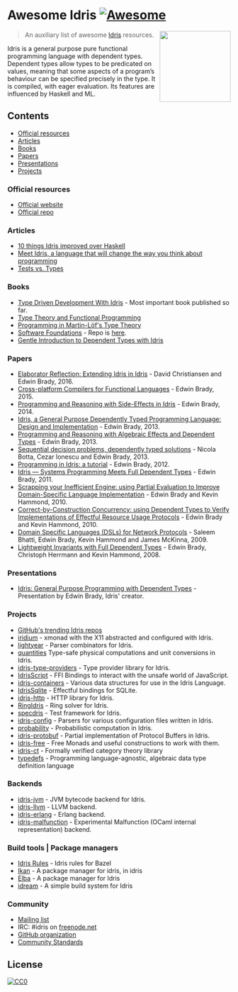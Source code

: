 # Awesome Idris [![Awesome](https://cdn.rawgit.com/sindresorhus/awesome/d7305f38d29fed78fa85652e3a63e154dd8e8829/media/badge.svg)](https://github.com/sindresorhus/awesome)

[<img src="https://www.idris-lang.org/logo/logo.png" align="right" width="160">](https://www.idris-lang.org/)

> An auxiliary list of awesome [Idris](https://www.idris-lang.org/) resources.

Idris is a general purpose pure functional programming language with dependent types. Dependent types allow types to be predicated on values, meaning that some aspects of a program’s behaviour can be specified precisely in the type. It is compiled, with eager evaluation. Its features are influenced by Haskell and ML.

## Contents

- [Official resources](#official-resources)
- [Articles](#articles)
- [Books](#books)
- [Papers](#papers)
- [Presentations](#presentations)
- [Projects](#projects)

### Official resources

- [Official website](https://www.idris-lang.org/)
- [Official repo](https://github.com/idris-lang/Idris-dev)

### Articles

- [10 things Idris improved over Haskell](https://deque.blog/2017/06/14/10-things-idris-improved-over-haskell/)
- [Meet Idris, a language that will change the way you think about programming](https://crufter.com/idris-a-language-that-will-change-the-way-you-think-about-programming)
- [Tests vs. Types](http://kevinmahoney.co.uk/articles/tests-vs-types/)

### Books

- [Type Driven Development With Idris](https://www.manning.com/books/type-driven-development-with-idris) - Most important book published so far.
- [Type Theory and Functional Programming](https://www.cs.kent.ac.uk/people/staff/sjt/TTFP/)
- [Programming in Martin-Löf's Type Theory](http://www.cse.chalmers.se/research/group/logic/book/book.pdf)
- [Software Foundations](https://idris-hackers.github.io/software-foundations/pdf/sf-idris-2018.pdf) - Repo is [here](https://github.com/idris-hackers/software-foundations).
- [Gentle Introduction to Dependent Types with Idris](https://leanpub.com/gidti)

### Papers

- [Elaborator Reflection: Extending Idris in Idris](https://eb.host.cs.st-andrews.ac.uk/drafts/elab-reflection.pdf) - David Christiansen and Edwin Brady, 2016.
- [Cross-platform Compilers for Functional Languages](https://eb.host.cs.st-andrews.ac.uk/drafts/compile-idris.pdf) - Edwin Brady, 2015.
- [Programming and Reasoning with Side-Effects in Idris](https://eb.host.cs.st-andrews.ac.uk/drafts/eff-tutorial.pdf) - Edwin Brady, 2014.
- [Idris, a General Purpose Dependently Typed Programming Language: Design and Implementation](https://pdfs.semanticscholar.org/1407/220ca09070233dca256433430d29e5321dc2.pdf) - Edwin Brady, 2013.
- [Programming and Reasoning with Algebraic Effects and Dependent Types](https://eb.host.cs.st-andrews.ac.uk/drafts/effects.pdf) - Edwin Brady, 2013.
- [Sequential decision problems, dependently typed solutions](http://eb.host.cs.st-andrews.ac.uk/writings/plmms13.pdf) - Nicola Botta, Cezar Ionescu and Edwin Brady, 2013.
- [Programming in Idris: a tutorial](http://eb.host.cs.st-andrews.ac.uk/writings/idris-tutorial.pdf) - Edwin Brady, 2012.
- [Idris — Systems Programming Meets Full Dependent Types](https://eb.host.cs.st-andrews.ac.uk/writings/plpv11.pdf) - Edwin Brady, 2011.
- [Scrapping your Inefficient Engine: using Partial Evaluation to Improve Domain-Specific Language Implementation](http://eb.host.cs.st-andrews.ac.uk/writings/icfp10.pdf) - Edwin Brady and Kevin Hammond, 2010.
- [Correct-by-Construction Concurrency: using Dependent Types to Verify Implementations of Effectful Resource Usage Protocols](http://eb.host.cs.st-andrews.ac.uk/writings/fi-cbc.pdf) - Edwin Brady and Kevin Hammond, 2010.
- [Domain Specific Languages (DSLs) for Network Protocols](http://eb.host.cs.st-andrews.ac.uk/drafts/ngna2009-dsl.pdf) - Saleem Bhatti, Edwin Brady, Kevin Hammond and James McKinna, 2009.
- [Lightweight Invariants with Full Dependent Types](http://eb.host.cs.st-andrews.ac.uk/drafts/tfp08.pdf) - Edwin Brady, Christoph Herrmann and Kevin Hammond, 2008.

### Presentations

- [Idris: General Purpose Programming with Dependent Types](https://www.youtube.com/watch?v=vkIlW797JN8) - Presentation by Edwin Brady, Idris' creator.

### Projects

- [GitHub's trending Idris repos](https://github.com/trending/idris)
- [iridium](https://github.com/puffnfresh/iridium) - xmonad with the X11 abstracted and configured with Idris.
- [lightyear](https://github.com/ziman/lightyear) - Parser combinators for Idris.
- [quantities](https://github.com/timjb/quantities) Type-safe physical computations and unit conversions in Idris.
- [idris-type-providers](https://github.com/david-christiansen/idris-type-providers) - Type provider library for Idris.
- [IdrisScript](https://github.com/idris-hackers/IdrisScript) - FFI Bindings to interact with the unsafe world of JavaScript.
- [idris-containers](https://github.com/jfdm/idris-containers) - Various data structures for use in the Idris Language.
- [IdrisSqlite](https://github.com/david-christiansen/IdrisSqlite) - Effectful bindings for SQLite.
- [idris-http](https://github.com/uwap/idris-http) - HTTP library for Idris.
- [RingIdris](https://github.com/FranckS/RingIdris) - Ring solver for Idris.
- [specdris](https://github.com/pheymann/specdris) - Test framework for Idris.
- [idris-config](https://github.com/jfdm/idris-config) - Parsers for various configuration files written in Idris.
- [probability](https://github.com/BlackBrane/probability) - Probabilistic computation in Idris.
- [idris-protobuf](https://github.com/google/idris-protobuf) - Partial implementation of Protocol Buffers in Idris.
- [idris-free](https://github.com/idris-hackers/idris-free) - Free Monads and useful constructions to work with them.
- [idris-ct](https://github.com/statebox/idris-ct) - Formally verified category theory library
- [typedefs](https://github.com/typedefs/typedefs) - Programming language-agnostic, algebraic data type definition language

### Backends

- [idris-jvm](https://github.com/mmhelloworld/idris-jvm) - JVM bytecode backend for Idris.
- [idris-llvm](https://github.com/idris-hackers/idris-llvm) - LLVM backend.
- [idris-erlang](https://github.com/lenary/idris-erlang) - Erlang backend.
- [idris-malfunction](https://github.com/stedolan/idris-malfunction) - Experimental Malfunction (OCaml internal representation) backend.

### Build tools | Package managers

- [Idris Rules](http://idris.build) - Idris rules for Bazel
- [Ikan](https://github.com/idris-industry/ikan) - A package manager for idris, in idris
- [Elba](https://github.com/elba/elba) - A package manager for Idris
- [idream](https://github.com/idream-build/idream) - A simple build system for Idris

### Community

- [Mailing list](http://groups.google.com/group/idris-lang)
- IRC: #idris on [freenode.net](https://webchat.freenode.net/)
- [GitHub organization](https://github.com/idris-hackers)
- [Community Standards](https://www.idris-lang.org/documentation/community-standards/)

## License

[![CC0](http://mirrors.creativecommons.org/presskit/buttons/88x31/svg/cc-zero.svg)](https://creativecommons.org/publicdomain/zero/1.0/)

